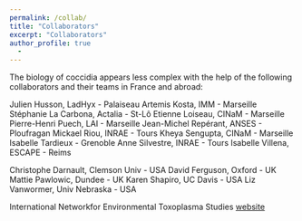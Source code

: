 ```yaml
---
permalink: /collab/
title: "Collaborators"
excerpt: "Collaborators"
author_profile: true
  - 
---
```


The biology of coccidia appears less complex with the help of the following collaborators and their teams in France and abroad: 

Julien Husson, LadHyx - Palaiseau
Artemis Kosta, IMM - Marseille
Stéphanie La Carbona, Actalia - St-Lô
Etienne Loiseau, CINaM - Marseille
Pierre-Henri Puech, LAI - Marseille
Jean-Michel Repérant, ANSES - Ploufragan
Mickael Riou, INRAE - Tours
Kheya Sengupta, CINaM - Marseille
Isabelle Tardieux - Grenoble
Anne Silvestre, INRAE - Tours
Isabelle Villena, ESCAPE - Reims

Christophe Darnault, Clemson Univ - USA
David Ferguson, Oxford - UK
Mattie Pawlowic, Dundee - UK
Karen Shapiro, UC Davis - USA
Liz Vanwormer, Univ Nebraska - USA

International Networkfor Environmental Toxoplasma Studies [website](https://nebraskaonehealth.unl.edu/INETS)


<!-- 
  - OMNT 
-->
